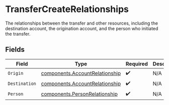 # TransferCreateRelationships

The relationships between the transfer and other resources, including the destination account, the origination account, and the person who initiated the transfer.



## Fields

| Field                                                                            | Type                                                                             | Required                                                                         | Description                                                                      |
| -------------------------------------------------------------------------------- | -------------------------------------------------------------------------------- | -------------------------------------------------------------------------------- | -------------------------------------------------------------------------------- |
| `Origin`                                                                         | [components.AccountRelationship](../../models/components/accountrelationship.md) | :heavy_check_mark:                                                               | N/A                                                                              |
| `Destination`                                                                    | [components.AccountRelationship](../../models/components/accountrelationship.md) | :heavy_check_mark:                                                               | N/A                                                                              |
| `Person`                                                                         | [components.PersonRelationship](../../models/components/personrelationship.md)   | :heavy_check_mark:                                                               | N/A                                                                              |